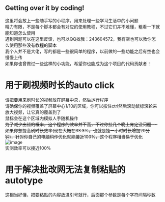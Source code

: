 ## Getting over it by coding!  
这里将会放上一些随手写的小程序，用来处理一些学习生活中的小问题  
精力有限，不是每个脚本都会有对应的使用教程，不过它们并不难懂，粗看一下就能知道怎么使用  
遇到问题可以在这里反馈，也可以QQ找我：243604572，我有空也可以教你怎么使用那些没有教程的脚本  
我个人并不是大佬，写的都是一些很简单的程序，以前做的一些功能之后有空也会慢慢上传  
如果你也曾做过一些这样的小功能，希望你也能成为这个项目的代码贡献者！  
  
# 用于刷视频时长的auto click
请把要用来刷时长的视频放在屏幕中央，然后运行程序  
请确保你的视频覆盖了屏幕中心1/10的区域，你可以按住ctrl然后滚动鼠标滚轮来放大视频，让它真的覆盖到了  
鼠标会在这个区域内模拟人手随机操作  
~~为了减少出错的概率，这个程序的效率并不高，不过你挂几个晚上肯定没问题··
··如果你想提高刷时长效率(现在大概在33.3%，也就是挂一小时时长增加20分钟)，针对你自己的电脑稍作优化就能接近100%，这个程序相当易于优化~~
![image](https://user-images.githubusercontent.com/61933256/169517762-2ba6076a-5c7a-46eb-97ed-c02cda298bf7.png)  
实测效率可以接近100%  
  
# 用于解决批改网无法复制粘贴的autotype
这相当好懂，把要粘贴的内容放进引号就行，后面那个参数是每个字符间隔秒数
